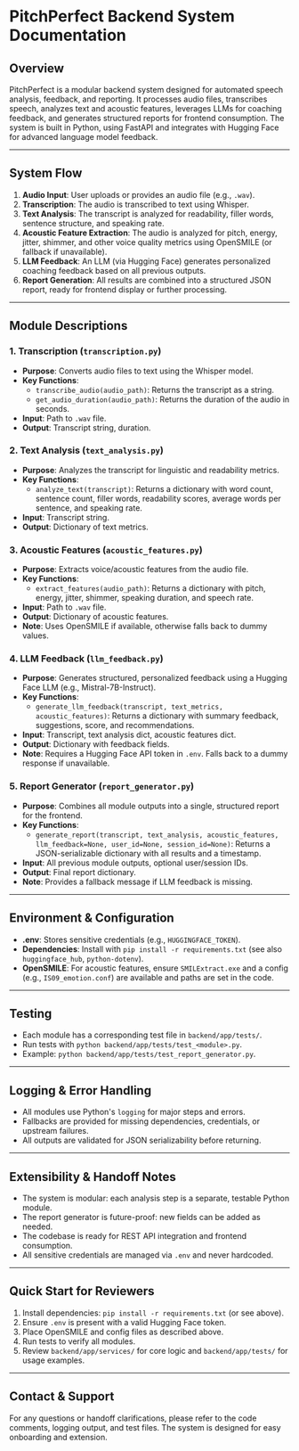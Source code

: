 # PitchPerfect Backend System Documentation

## Overview
PitchPerfect is a modular backend system designed for automated speech analysis, feedback, and reporting. It processes audio files, transcribes speech, analyzes text and acoustic features, leverages LLMs for coaching feedback, and generates structured reports for frontend consumption. The system is built in Python, using FastAPI and integrates with Hugging Face for advanced language model feedback.

---

## System Flow
1. **Audio Input**: User uploads or provides an audio file (e.g., `.wav`).
2. **Transcription**: The audio is transcribed to text using Whisper.
3. **Text Analysis**: The transcript is analyzed for readability, filler words, sentence structure, and speaking rate.
4. **Acoustic Feature Extraction**: The audio is analyzed for pitch, energy, jitter, shimmer, and other voice quality metrics using OpenSMILE (or fallback if unavailable).
5. **LLM Feedback**: An LLM (via Hugging Face) generates personalized coaching feedback based on all previous outputs.
6. **Report Generation**: All results are combined into a structured JSON report, ready for frontend display or further processing.

---

## Module Descriptions

### 1. Transcription (`transcription.py`)
- **Purpose**: Converts audio files to text using the Whisper model.
- **Key Functions**:
  - `transcribe_audio(audio_path)`: Returns the transcript as a string.
  - `get_audio_duration(audio_path)`: Returns the duration of the audio in seconds.
- **Input**: Path to `.wav` file.
- **Output**: Transcript string, duration.

### 2. Text Analysis (`text_analysis.py`)
- **Purpose**: Analyzes the transcript for linguistic and readability metrics.
- **Key Functions**:
  - `analyze_text(transcript)`: Returns a dictionary with word count, sentence count, filler words, readability scores, average words per sentence, and speaking rate.
- **Input**: Transcript string.
- **Output**: Dictionary of text metrics.

### 3. Acoustic Features (`acoustic_features.py`)
- **Purpose**: Extracts voice/acoustic features from the audio file.
- **Key Functions**:
  - `extract_features(audio_path)`: Returns a dictionary with pitch, energy, jitter, shimmer, speaking duration, and speech rate.
- **Input**: Path to `.wav` file.
- **Output**: Dictionary of acoustic features.
- **Note**: Uses OpenSMILE if available, otherwise falls back to dummy values.

### 4. LLM Feedback (`llm_feedback.py`)
- **Purpose**: Generates structured, personalized feedback using a Hugging Face LLM (e.g., Mistral-7B-Instruct).
- **Key Functions**:
  - `generate_llm_feedback(transcript, text_metrics, acoustic_features)`: Returns a dictionary with summary feedback, suggestions, score, and recommendations.
- **Input**: Transcript, text analysis dict, acoustic features dict.
- **Output**: Dictionary with feedback fields.
- **Note**: Requires a Hugging Face API token in `.env`. Falls back to a dummy response if unavailable.

### 5. Report Generator (`report_generator.py`)
- **Purpose**: Combines all module outputs into a single, structured report for the frontend.
- **Key Functions**:
  - `generate_report(transcript, text_analysis, acoustic_features, llm_feedback=None, user_id=None, session_id=None)`: Returns a JSON-serializable dictionary with all results and a timestamp.
- **Input**: All previous module outputs, optional user/session IDs.
- **Output**: Final report dictionary.
- **Note**: Provides a fallback message if LLM feedback is missing.

---

## Environment & Configuration
- **.env**: Stores sensitive credentials (e.g., `HUGGINGFACE_TOKEN`).
- **Dependencies**: Install with `pip install -r requirements.txt` (see also `huggingface_hub`, `python-dotenv`).
- **OpenSMILE**: For acoustic features, ensure `SMILExtract.exe` and a config (e.g., `IS09_emotion.conf`) are available and paths are set in the code.

---

## Testing
- Each module has a corresponding test file in `backend/app/tests/`.
- Run tests with `python backend/app/tests/test_<module>.py`.
- Example: `python backend/app/tests/test_report_generator.py`.

---

## Logging & Error Handling
- All modules use Python's `logging` for major steps and errors.
- Fallbacks are provided for missing dependencies, credentials, or upstream failures.
- All outputs are validated for JSON serializability before returning.

---

## Extensibility & Handoff Notes
- The system is modular: each analysis step is a separate, testable Python module.
- The report generator is future-proof: new fields can be added as needed.
- The codebase is ready for REST API integration and frontend consumption.
- All sensitive credentials are managed via `.env` and never hardcoded.

---

## Quick Start for Reviewers
1. Install dependencies: `pip install -r requirements.txt` (or see above).
2. Ensure `.env` is present with a valid Hugging Face token.
3. Place OpenSMILE and config files as described above.
4. Run tests to verify all modules.
5. Review `backend/app/services/` for core logic and `backend/app/tests/` for usage examples.

---

## Contact & Support
For any questions or handoff clarifications, please refer to the code comments, logging output, and test files. The system is designed for easy onboarding and extension.
